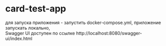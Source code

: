 # card-test-app
для запуска приложения - запустить docker-compose.yml, 
приложение запускать локально,  
Swagger UI доступен по ссылке http://localhost:8080/swagger-ui/index.html
